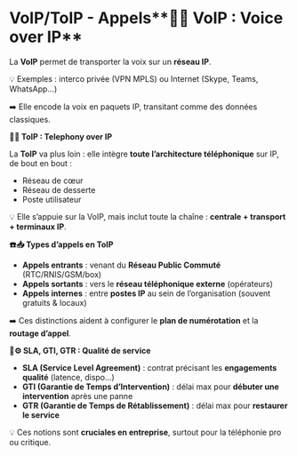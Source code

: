 # VoIP/ToIP - Appels**📡💬 VoIP : Voice over IP**

La **VoIP** permet de transporter la voix sur un **réseau IP**.

💡 Exemples : interco privée (VPN MPLS) ou Internet (Skype, Teams, WhatsApp…)

➡️ Elle encode la voix en paquets IP, transitant comme des données classiques.



**🧩🔗 ToIP : Telephony over IP**

La **ToIP** va plus loin : elle intègre **toute l’architecture téléphonique** sur IP, de bout en bout :

- Réseau de cœur
- Réseau de desserte
- Poste utilisateur

💡 Elle s’appuie sur la VoIP, mais inclut toute la chaîne : **centrale + transport + terminaux IP**.



**☎️📥 Types d’appels en ToIP**

- **Appels entrants** : venant du **Réseau Public Commuté** (RTC/RNIS/GSM/box)
- **Appels sortants** : vers le **réseau téléphonique externe** (opérateurs)
- **Appels internes** : entre **postes IP** au sein de l’organisation (souvent gratuits & locaux)

➡️ Ces distinctions aident à configurer le **plan de numérotation** et la **routage d’appel**.



**📑⚙️ SLA, GTI, GTR : Qualité de service**

- **SLA (Service Level Agreement)** : contrat précisant les **engagements qualité** (latence, dispo…)
- **GTI (Garantie de Temps d’Intervention)** : délai max pour **débuter une intervention** après une panne
- **GTR (Garantie de Temps de Rétablissement)** : délai max pour **restaurer le service**

💡 Ces notions sont **cruciales en entreprise**, surtout pour la téléphonie pro ou critique.

